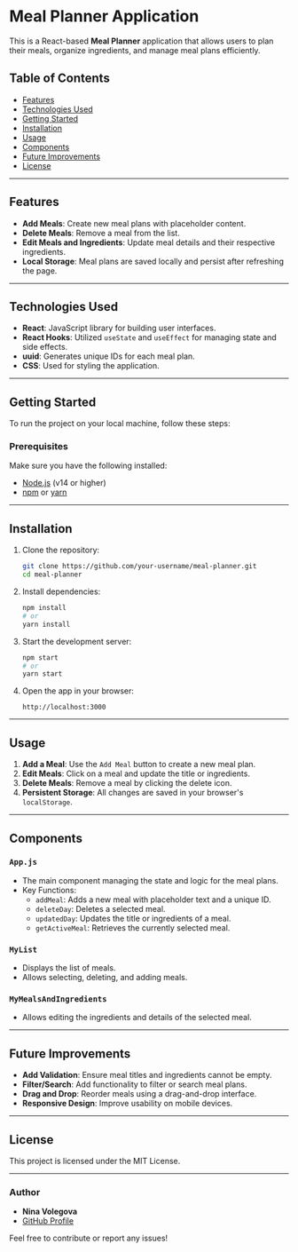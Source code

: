 # Meal Planner Application

This is a React-based **Meal Planner** application that allows users to plan their meals, organize ingredients, and manage meal plans efficiently.

## Table of Contents
- [Features](#features)
- [Technologies Used](#technologies-used)
- [Getting Started](#getting-started)
- [Installation](#installation)
- [Usage](#usage)
- [Components](#components)
- [Future Improvements](#future-improvements)
- [License](#license)

---

## Features
- **Add Meals**: Create new meal plans with placeholder content.
- **Delete Meals**: Remove a meal from the list.
- **Edit Meals and Ingredients**: Update meal details and their respective ingredients.
- **Local Storage**: Meal plans are saved locally and persist after refreshing the page.

---

## Technologies Used
- **React**: JavaScript library for building user interfaces.
- **React Hooks**: Utilized `useState` and `useEffect` for managing state and side effects.
- **uuid**: Generates unique IDs for each meal plan.
- **CSS**: Used for styling the application.

---

## Getting Started
To run the project on your local machine, follow these steps:

### Prerequisites
Make sure you have the following installed:
- [Node.js](https://nodejs.org/) (v14 or higher)
- [npm](https://www.npmjs.com/) or [yarn](https://yarnpkg.com/)

---

## Installation
1. Clone the repository:
   ```bash
   git clone https://github.com/your-username/meal-planner.git
   cd meal-planner
   ```
2. Install dependencies:
   ```bash
   npm install
   # or
   yarn install
   ```
3. Start the development server:
   ```bash
   npm start
   # or
   yarn start
   ```
4. Open the app in your browser:
   ```
   http://localhost:3000
   ```

---

## Usage
1. **Add a Meal**: Use the `Add Meal` button to create a new meal plan.
2. **Edit Meals**: Click on a meal and update the title or ingredients.
3. **Delete Meals**: Remove a meal by clicking the delete icon.
4. **Persistent Storage**: All changes are saved in your browser's `localStorage`.

---

## Components
### `App.js`
- The main component managing the state and logic for the meal plans.
- Key Functions:
  - `addMeal`: Adds a new meal with placeholder text and a unique ID.
  - `deleteDay`: Deletes a selected meal.
  - `updatedDay`: Updates the title or ingredients of a meal.
  - `getActiveMeal`: Retrieves the currently selected meal.

### `MyList`
- Displays the list of meals.
- Allows selecting, deleting, and adding meals.

### `MyMealsAndIngredients`
- Allows editing the ingredients and details of the selected meal.

---

## Future Improvements
- **Add Validation**: Ensure meal titles and ingredients cannot be empty.
- **Filter/Search**: Add functionality to filter or search meal plans.
- **Drag and Drop**: Reorder meals using a drag-and-drop interface.
- **Responsive Design**: Improve usability on mobile devices.

---

## License
This project is licensed under the MIT License.

---

### Author
- **Nina Volegova**
- [GitHub Profile](https://github.com/NinaVol)

Feel free to contribute or report any issues!
